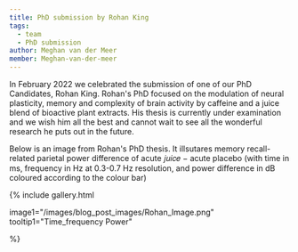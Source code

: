 ```yaml
---
title: PhD submission by Rohan King
tags: 
  - team
  - PhD submission
author: Meghan van der Meer
member: Meghan-van-der-meer
---
```


In February 2022 we celebrated the submission of one of our PhD Candidates, Rohan King. Rohan's PhD focused on the modulation of neural plasticity, memory and complexity of brain activity by caffeine and a juice blend of bioactive plant extracts. His thesis is currently under examination and we wish him all the best and cannot wait to see all the wonderful research he puts out in the future. 

Below is an image from Rohan's PhD thesis. It illsutares memory recall-related parietal power difference of acute 𝑗𝑢𝑖𝑐𝑒 − acute placebo (with time in ms, frequency in Hz at 0.3-0.7 Hz resolution, and power difference in dB coloured according to the colour bar)



{%
  include gallery.html

  image1="/images/blog_post_images/Rohan_Image.png"
  tooltip1="Time_frequency Power"




%}
